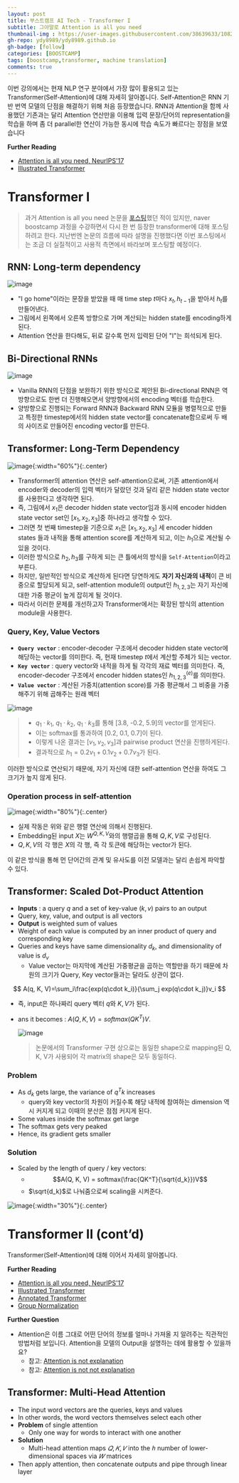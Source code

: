 ```yaml
---
layout: post
title: 부스트캠프 AI Tech - Transformer I
subtitle: 그야말로 Attention is all you need
thumbnail-img : https://user-images.githubusercontent.com/38639633/108290231-5307f280-71d3-11eb-9576-f3cf9eca37a0.png
gh-repo: ydy8989/ydy8989.github.io
gh-badge: [follow]
categories: [BOOSTCAMP]
tags: [boostcamp,transformer, machine translation]
comments: true
---
```


이번 강의에서는 현재 NLP 연구 분야에서 가장 많이 활용되고 있는 Transformer(Self-Attention)에 대해 자세히 알아봅니다. Self-Attention은 RNN 기반 번역 모델의 단점을 해결하기 위해 처음 등장했습니다. RNN과 Attention을 함께 사용했던 기존과는 달리 Attention 연산만을 이용해 입력 문장/단어의 representation을 학습을 하며 좀 더 parallel한 연산이 가능한 동시에 학습 속도가 빠르다는 장점을 보였습니다

**Further Reading**

- [Attention is all you need, NeurIPS'17](https://arxiv.org/abs/1706.03762)
- [Illustrated Transformer](http://jalammar.github.io/illustrated-transformer/)



# Transformer I

> 과거 Attention is all you need 논문을 [포스팅](https://ydy8989.github.io/2021-01-10-transformer/)했던 적이 있지만, naver boostcamp 과정을 수강하면서 다시 한 번 등장한 transformer에 대해 포스팅 하려고 한다. 지난번엔 논문의 흐름에 따라 설명을 진행했다면 이번 포스팅에서는 조금 더 실질적이고 사용적 측면에서 바라보며 포스팅할 예정이다. 



## RNN: Long-term dependency

![image](https://user-images.githubusercontent.com/38639633/108290420-b4c85c80-71d3-11eb-8d2d-dcbe3e1a4d69.png)

- "I go home"이라는 문장을 받았을 때 매 time step $t$마다 $x_t, h_{t-1}$을 받아서 $h_t$를 만들어낸다. 
- 그림에서 왼쪽에서 오른쪽 방향으로 가며 계산되는 hidden state를 encoding하게 된다. 
- Attention 연산을 한다해도, 뒤로 갈수록 먼저 입력된 단어 "I"는 희석되게 된다.  



## Bi-Directional RNNs

![image](https://user-images.githubusercontent.com/38639633/108291960-81d39800-71d6-11eb-945c-96fb9f0bd052.png)

- Vanilla RNN의 단점을 보완하기 위한 방식으로 제안된 Bi-directional RNN은 역방향으로도 한번 더 진행해오면서 양방향에서의 encoding 벡터를 학습한다. 
- 양방향으로 진행되는 Forward RNN과 Backward RNN 모듈을 병렬적으로 만들고 특정한 timestep에서의 hidden state vector를 concatenate함으로써 두 배의 사이즈로 만들어진 encoding vector를 만든다. 



## Transformer: Long-Term Dependency

![image](https://user-images.githubusercontent.com/38639633/108292428-6b7a0c00-71d7-11eb-80d8-66673d3e3cc7.png){:width="60%"}{:.center}

- Transformer의 attention 연산은 self-attention으로써, 기존 attention에서 encoder와 decoder의 입력 벡터가 달랐던 것과 달리 같은 hidden state vector를 사용한다고 생각하면 된다. 
- 즉, 그림에서 $x_1$은 decoder hidden state vector임과 동시에 encoder hidden state vector set인 $[x_1, x_2, x_3]$중 하나라고 생각할 수 있다. 
- 그러면 첫 번째 timestep을 기준으로 $x_1$은 $[x_1, x_2, x_3]$ 세 encoder hidden states 들과 내적을 통해 attention score를 계산하게 되고, 이는 $h_1$으로 계산될 수 있을 것이다. 
- 이러한 방식으로 $h_2, h_3$를 구하게 되는 큰 틀에서의 방식을 `Self-Attention`이라고 부른다.
- 하지만, 일반적인 방식으로 계산하게 된다면 당연하게도 **자기 자신과의 내적**이 큰 비중으로 할당되게 되고, self-attention module의 output인 $h_{1,2,3}$는 자기 자신에 대한 가중 평균이 높게 잡히게 될 것이다. 
- 따라서 이러한 문제를 개선하고자 Transformer에서는 확장된 방식의 attention module을 사용한다.



### Query, Key, Value Vectors

- **`Query vector`** : encoder-decoder 구조에서 decoder hidden state vector에 해당하는 vector를 의미한다. 즉, 현재 timestep $t$에서 계산할 주체가 되는 vector.
- **`Key vector`** : query vector와 내적을 하게 될 각각의 재료 벡터를 의미한다. 즉, encoder-decoder 구조에서 encoder hidden states인 $h_{1,2,3}^{(e)}$를 의미한다. 
- **`Value vector`** : 계산된 가중치(attention score)를 가중 평균해서 그 비중을 가중해주기 위해 곱해주는 원래 벡터 

![image](https://user-images.githubusercontent.com/38639633/108337579-9afd3880-7218-11eb-8130-b582c472370e.png)

> - $q_1\cdot k_1$, $q_1\cdot k_2$, $q_1\cdot k_3$를 통해 [3.8, -0.2, 5.9]의 vector를 얻게된다.   
> - 이는 softmax를 통과하여 [0.2, 0.1, 0.7]이 된다.   
> - 이렇게 나온 결과는 [$v_1, v_2, v_3$]과 pairwise product 연산을 진행하게된다.   
> - 결과적으로 $h_1=0.2v_1+0.1v_2+0.7v_3$가 된다. 

이러한 방식으로 연산되기 때문에, 자기 자신에 대한 self-attention 연산을 하여도 그 크기가 높지 않게 된다. 

### Operation process in self-attention

![image](https://user-images.githubusercontent.com/38639633/108339298-9afe3800-721a-11eb-90e5-31f24e7d278f.png){:width="80%"}{:.center}

- 실제 작동은 위와 같은 행렬 연산에 의해서 진행된다. 
- Embedding된 input $X$는 $W^{Q,K,V}$와의 행렬곱을 통해 $Q,K,V$로 구성된다. 
- $Q,K,V$의 각 행은 $X$의 각 행, 즉 각 토큰에 해당하는 vector가 된다. 

이 같은 방식을 통해 먼 단어간의 관계 및 유사도를 이전 모델과는 달리 손쉽게 파악할 수 있다. 



## Transformer: Scaled Dot-Product Attention

- **Inputs** : a query $q$ and a set of key-value $(k, v)$ pairs to an output  
- Query, key, value, and output is all vectors  
- **Output** is weighted sum of values  
- Weight of each value is computed by an inner product of query and corresponding key  
- Queries and keys have same dimensionality $d_k$, and dimensionality of value is $d_v$
	- Value vector는 마지막에 계산된 가중평균을 곱하는 역할만을 하기 때문에 차원의 크기가 Query, Key vector들과는 달라도 상관이 없다. 

$$
A(q, K, V)=\sum_i\frac{exp(q\cdot k_i)}{\sum_j exp(q\cdot k_j)}v_i
$$

- 즉, input은 하나짜리 query 벡터 $q$와 $K, V$가 된다.   

- ans it becomes : $A(Q, K, V) = softmax(QK^T)V$.

	![image](https://user-images.githubusercontent.com/38639633/108349953-f1717380-7226-11eb-95b1-544cc34ed8c0.png)

	> 논문에서의 Transformer 구현 상으로는 동일한 shape으로 mapping된 Q, K, V가 사용되어 각 matrix의 shape은 모두 동일하다. 



### Problem

- As $d_k$ gets large, the variance of $q^Tk$ increases
	- query와 key vector의 차원이 커질수록 해당 내적에 참여하는 dimension 역시 커지게 되고 이때의 분산은 점점 커지게 된다. 
- Some values inside the softmax get large
- The softmax gets very peaked
- Hence, its gradient gets smaller

### Solution

- Scaled by the length of query / key vectors:
	- $$A(Q, K, V) = softmax(\frac{QK^T}{\sqrt{d_k}})V$$
	- $\sqrt{d_k}$로 나눠줌으로써 scaling을 시켜준다. 

![image](https://user-images.githubusercontent.com/38639633/108353903-07356780-722c-11eb-9926-69f1500536ac.png){:width="30%"}{:.center}

# Transformer II (cont’d)

Transformer(Self-Attention)에 대해 이어서 자세히 알아봅니다.

**Further Reading**

- [Attention is all you need, NeurIPS'17](https://arxiv.org/abs/1706.03762)
- [Illustrated Transformer](http://jalammar.github.io/illustrated-transformer/)
- [Annotated Transformer](http://nlp.seas.harvard.edu/2018/04/03/attention.html)
- [Group Normalization](https://openaccess.thecvf.com/content_ECCV_2018/papers/Yuxin_Wu_Group_Normalization_ECCV_2018_paper.pdf)

**Further Question**

- Attention은 이름 그대로 어떤 단어의 정보를 얼마나 가져올 지 알려주는 직관적인 방법처럼 보입니다. Attention을 모델의 Output을 설명하는 데에 활용할 수 있을까요?
	- 참고: [Attention is not explanation](https://arxiv.org/pdf/1902.10186.pdf)
	- 참고: [Attention is not not explanation](https://www.aclweb.org/anthology/D19-1002.pdf)

## Transformer: Multi-Head Attention

- The input word vectors are the queries, keys and values
- In other words, the word vectors themselves select each other
- **Problem** of single attention
	- Only one way for words to interact with one another
- **Solution**
	- Multi-head attention maps $𝑄, 𝐾, 𝑉$ into the $ℎ$ number of lower-dimensional spaces via $𝑊$ matrices
- Then apply attention, then concatenate outputs and pipe through linear layer

